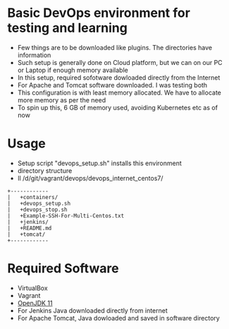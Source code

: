 # Basic DevOps environment for testing and learning
* Few things are to be downloaded like plugins. The directories have information
* Such setup is generally done on Cloud platform, but we can on our PC or Laptop if enough memory available
* In this setup, required sofotware dowloaded directly from the Internet
* For Apache and Tomcat software downloaded. I was testing both
* This configuration is with least memory allocated. We have to allocate more memory as per the need
* To spin up this, 6 GB of memory used, avoiding Kubernetes etc as of now

# Usage
* Setup script "devops_setup.sh" installs this environment
* directory structure 
* ll /d/git/vagrant/devops/devops_internet_centos7/
```
+------------ 
|   +containers/
|   +devops_setup.sh
|   +devops_stop.sh 
|   +Example-SSH-For-Multi-Centos.txt
|   +jenkins/
|   +README.md
|   +tomcat/    
+------------   
```
# Required Software 
* VirtualBox
* Vagrant
* [OpenJDK 11](https://adoptopenjdk.net/releases.html?variant=openjdk11&jvmVariant=hotspot#x64_linux)
* For Jenkins Java downloaded directly from internet
* For Apache Tomcat, Java dowloaded and saved in software directory
